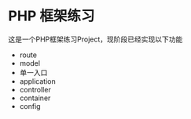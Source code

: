 # PHP 框架练习
这是一个PHP框架练习Project，现阶段已经实现以下功能
* route
* model
* 单一入口
* application
* controller
* container
* config
